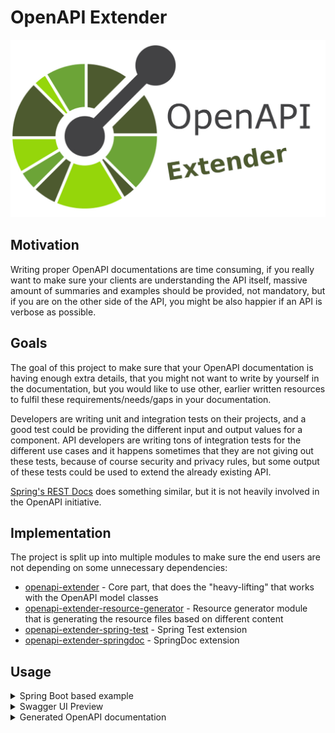 # OpenAPI Extender

![banner.png](banner.png)

## Motivation

Writing proper OpenAPI documentations are time consuming, if you really want to make sure your clients are understanding the API itself, massive amount of summaries and examples should be provided, not mandatory, but if you are on the other side of
the API, you might be also happier if an API is verbose as possible.

## Goals

The goal of this project to make sure that your OpenAPI documentation is having enough extra details, that you might not want to write by yourself in the documentation, but you would like to use other, earlier written resources to fulfil these
requirements/needs/gaps in your documentation.

Developers are writing unit and integration tests on their projects, and a good test could be providing the different input and output values for a component. API developers are writing tons of integration tests for the different use cases and it
happens sometimes that they are not giving out these tests, because of course security and privacy rules, but some output of these tests could be used to extend the already existing API.

[Spring's REST Docs](https://github.com/spring-projects/spring-restdocs) does something similar, but it is not heavily involved in the OpenAPI initiative.

## Implementation

The project is split up into multiple modules to make sure the end users are not depending on some unnecessary dependencies:

- [openapi-extender](openapi-extender) - Core part, that does the "heavy-lifting" that works with the OpenAPI model classes
- [openapi-extender-resource-generator](openapi-extender-resource-generator) - Resource generator module that is generating the resource files based on different content
- [openapi-extender-spring-test](openapi-extender-spring-test) - Spring Test extension
- [openapi-extender-springdoc](openapi-extender-springdoc) - SpringDoc extension

## Usage

<details>
    <summary>Spring Boot based example</summary>

```java

@SpringBootApplication
class SpringBootOpenmapiWithTestApplication {

    public static void main(String[] args) {
        SpringApplication.run(SpringBootOpenmapiWithTestApplication.class, args);
    }

    @Bean
    public ApiResponseAndExampleCustomizer customizer() {
        return new ApiResponseAndExampleCustomizer();
    }

}


@RestController
class UserController {

    @GetMapping(path = "/user", produces = {MediaType.APPLICATION_JSON_VALUE, MediaType.APPLICATION_XML_VALUE})
    public ResponseEntity getUser(@RequestParam(name = "id", required = false) String id) {
        if ("BAD".equals(id)) return ResponseEntity.badRequest().body(new ErrorResponse("Bad " + id, "Cause it went bad"));
        else if ("BAD2".equals(id)) return ResponseEntity.internalServerError().body(new ErrorResponse("Internal Server Error " + id, "Bad because internal"));
        else return ResponseEntity.ok(new UserResponse("joe", "Joe Big"));
    }

    @PostMapping(path = "/user", produces = {MediaType.APPLICATION_JSON_VALUE, MediaType.APPLICATION_XML_VALUE})
    public ResponseEntity postUser(@RequestBody UserRequest userRequest) {
        if (!userRequest.getPassword().equals(userRequest.getPasswordConfirmation())) {
            return ResponseEntity.unprocessableEntity().body(new ErrorResponse("Passwords must match", "Cause it went bad"));
        }
        if (userRequest.getUsername().equals("bob")) {
            return ResponseEntity.unprocessableEntity().body(new ErrorResponse("Username already exists", "Cause it went bad"));
        }
        return ResponseEntity.status(HttpStatus.CREATED).body(new UserResponse("joe", "Joe Big"));
    }

    @Data
    @NoArgsConstructor
    @AllArgsConstructor
    static class UserRequest {

        private String username;
        private String password;
        private String passwordConfirmation;
        private String fullName;
    }

    @Data
    @NoArgsConstructor
    @AllArgsConstructor
    static class ErrorResponse {

        private String message;
        private String cause;
    }

    @Data
    @NoArgsConstructor
    @AllArgsConstructor
    static class UserResponse {

        private String username;
        private String fullName;

    }

}

@SpringBootTest
@AutoConfigureMockMvc
class UserControllerTest {

    @Autowired
    private MockMvc mockMvc;

    @Test
    void getUser_isOk() throws Exception {
        mockMvc.perform(get("/user"))
            .andExpect(status().isOk())
            .andDo(result -> new ApiResponseDocumentReporter("getUser", "Standard response").handle(result));
    }

    @Test
    void getUser_isBadRequest() throws Exception {
        mockMvc.perform(get("/user?id=BAD"))
            .andExpect(status().isBadRequest())
            .andDo(result -> new ApiResponseDocumentReporter("getUser", "When shit happens").handle(result));
    }

    @Test
    void getUser_isInternalError_1() throws Exception {
        mockMvc.perform(get("/user?id=BAD2"))
            .andExpect(status().isInternalServerError())
            .andDo(result -> new ApiResponseDocumentReporter("getUser", "When coupon code does not exist").handle(result));
    }

    @Test
    void getUser_isInternalError_2() throws Exception {
        mockMvc.perform(get("/user?id=BAD2"))
            .andExpect(status().isInternalServerError())
            .andDo(result -> new ApiResponseDocumentReporter("getUser", "When shit explodes").handle(result));
    }

    @Test
    void postUser_WhenPasswordDoesNotMatch() throws Exception {
        UserController.UserRequest userRequest = new UserController.UserRequest("alex123", "password123", "password12", "Alex King");
        mockMvc.perform(post("/user").contentType(MediaType.APPLICATION_JSON).content(asJsonString(userRequest)))
            .andExpect(status().isUnprocessableEntity())
            .andDo(result -> new ApiResponseDocumentReporter("postUser", "When passwords does not match").handle(result))
            .andDo(result -> new RequestBodyDocumentReporter("postUser", "Will throw error").handle(result));
    }

    @Test
    void postUser_WhenUsernameAlreadyExist() throws Exception {
        UserController.UserRequest userRequest = new UserController.UserRequest("bob", "password123", "password123", "Bob Sug");
        mockMvc.perform(post("/user").contentType(MediaType.APPLICATION_JSON).accept(MediaType.APPLICATION_JSON).content(asJsonString(userRequest)))
            .andExpect(status().isUnprocessableEntity())
            .andDo(result -> new ApiResponseDocumentReporter("postUser", "When username already exist").handle(result))
            .andDo(result -> new RequestBodyDocumentReporter("postUser", "Will throw error because user already exist").handle(result));
    }

    @Test
    void postUser_WhenEverythingIsOk() throws Exception {
        UserController.UserRequest userRequest = new UserController.UserRequest("new-bob", "password123", "password123", "Bob Sug");
        mockMvc.perform(post("/user").contentType(MediaType.APPLICATION_JSON).accept(MediaType.APPLICATION_JSON).content(asJsonString(userRequest)))
            .andExpect(status().isCreated())
            .andDo(result -> new ApiResponseDocumentReporter("postUser", "Successful operation").handle(result))
            .andDo(result -> new RequestBodyDocumentReporter("postUser", "Creates a user").handle(result));
    }

    @Test
    void postUser_WhenEverythingIsOkXml() throws Exception {
        UserController.UserRequest userRequest = new UserController.UserRequest("new-bob", "password123", "password123", "Bob Sug");
        mockMvc.perform(post("/user").contentType(MediaType.APPLICATION_JSON).accept(MediaType.APPLICATION_XML).content(asJsonString(userRequest)))
            .andExpect(status().isCreated())
            .andDo(result -> new ApiResponseDocumentReporter("postUser", "Successful operation").handle(result))
            .andDo(result -> new RequestBodyDocumentReporter("postUser", "Creates a user").handle(result));
    }

    static String asJsonString(final Object obj) {
        try {
            return new ObjectMapper().writeValueAsString(obj);
        } catch (Exception e) {
            throw new RuntimeException(e);
        }
    }

}

```

After running: `./mvnw package` the following generated classes will pop up:
![generated-files.png](docs/generated-files.png)

**requests/postUser/201_Creates a user.json**: 
```json
{
  "username": "new-bob",
  "password": "password123",
  "passwordConfirmation": "password123",
  "fullName": "Bob Sug"
}
```

**responses/postUser/201_Successful operation.json**:
```json
{
  "username" : "joe",
  "fullName" : "Joe Big"
}
```

**responses/postUser/422_When passwords does not match.json**:
```json
{
  "message" : "Passwords must match",
  "cause" : "Cause it went bad"
}
```

</details>

<details>
    <summary>Swagger UI Preview</summary>

![swagger-ui-preview.png](docs/swagger-ui-preview.png)

</details>

<details>
  <summary>Generated OpenAPI documentation</summary>

```yaml
openapi: 3.0.1
info:
  title: OpenAPI definition
  version: v0
servers:
- url: http://localhost:8080
  description: Generated server url
paths:
  /user:
    get:
      tags:
      - user-controller
      operationId: getUser
      parameters:
      - name: id
        in: query
        required: false
        schema:
          type: string
      responses:
        "200":
          description: OK
          content:
            application/json:
              schema:
                type: string
              examples:
                Standard response:
                  description: Standard response
                  value: |-
                    {
                      "username" : "joe",
                      "fullName" : "Joe Big"
                    }
            application/xml:
              schema:
                type: string
              examples:
                Standard response:
                  description: Standard response
                  value: |-
                    {
                      "username" : "joe",
                      "fullName" : "Joe Big"
                    }
        "500":
          content:
            application/json:
              examples:
                When coupon code does not exist:
                  description: When coupon code does not exist
                  value: |-
                    {
                      "message" : "Internal Server Error BAD2",
                      "cause" : "Bad because internal"
                    }
                When server explodes:
                  description: When server explodes
                  value: |-
                    {
                      "message" : "Internal Server Error BAD2",
                      "cause" : "Bad because internal"
                    }
        "400":
          content:
            application/json:
              examples:
                When bad thing happens:
                  description: When bad thing happens
                  value: |-
                    {
                      "message" : "Bad BAD",
                      "cause" : "Cause it went bad"
                    }
    post:
      tags:
      - user-controller
      operationId: postUser
      requestBody:
        content:
          application/json:
            schema:
              $ref: '#/components/schemas/UserRequest'
            examples:
              Will throw error - Returns:422:
                description: Will throw error - Returns:422
                value: |-
                  {
                    "username" : "alex123",
                    "password" : "password123",
                    "passwordConfirmation" : "password12",
                    "fullName" : "Alex King"
                  }
              Will throw error because user already exist - Returns:422:
                description: Will throw error because user already exist - Returns:422
                value: |-
                  {
                    "username" : "bob",
                    "password" : "password123",
                    "passwordConfirmation" : "password123",
                    "fullName" : "Bob Sug"
                  }
              Creates a user - Returns:201:
                description: Creates a user - Returns:201
                value: |-
                  {
                    "username" : "new-bob",
                    "password" : "password123",
                    "passwordConfirmation" : "password123",
                    "fullName" : "Bob Sug"
                  }
        required: true
      responses:
        "200":
          description: OK
          content:
            application/json:
              schema:
                type: string
            application/xml:
              schema:
                type: string
        "201":
          content:
            application/json:
              examples:
                Successful operation:
                  description: Successful operation
                  value: |-
                    {
                      "username" : "joe",
                      "fullName" : "Joe Big"
                    }
            application/xml:
              examples:
                Successful operation:
                  description: Successful operation
                  value: |
                    <LinkedHashMap>
                      <username>joe</username>
                      <fullName>Joe Big</fullName>
                    </LinkedHashMap>
        "422":
          content:
            application/json:
              examples:
                When passwords does not match:
                  description: When passwords does not match
                  value: |-
                    {
                      "message" : "Passwords must match",
                      "cause" : "Cause it went bad"
                    }
                When username already exist:
                  description: When username already exist
                  value: |-
                    {
                      "message" : "Username already exists",
                      "cause" : "Cause it went bad"
                    }
components:
  schemas:
    UserRequest:
      type: object
      properties:
        username:
          type: string
        password:
          type: string
        passwordConfirmation:
          type: string
        fullName:
          type: string
```
</details>
